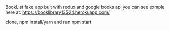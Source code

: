 BookList fake app buit with redux and google books api
you can see exmple here at:
https://booklibrary13524.herokuapp.com/

clone, npm install/yarn
and run npm start
